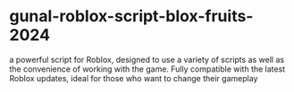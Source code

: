 # gunal-roblox-script-blox-fruits-2024
a powerful script for Roblox, designed to use a variety of scripts as well as the convenience of working with the game. Fully compatible with the latest Roblox updates, ideal for those who want to change their gameplay
